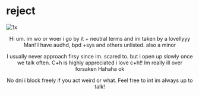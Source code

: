 # reject
<html>
<body>

<img src="https://file.garden/ZdF6HcRP03Bv1I7q/Untitled1582_20250326220830.png" alt="1x" class="center">
<p style="text-align:center;">Hi um. im wo or woer i go by it + neutral terms and im taken by a lovellyyy Man! I have audhd, bpd +sys and others unlisted. also a minor </p>
<p style="text-align:center;">I usually never approach firsy since im. scared to. but i open up slowly once we talk often. C+h is highly appreciated i love c+h!! Im really ill over forsaken Hahaha ok </p>
<p style="text-align:center;"> No dni i block freely if you act weird or what. Feel free to int im always up to talk!  </p>

</body>
</html>
